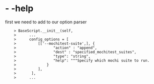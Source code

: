 # - -help

first we need to add to our option parser

        > BaseScript.__init__(self,
        >      ...
        >      config_options = [
        >          [['--mochitest-suite',], {
        >                 "action" : "append",
        >                 "dest" : "specified_mochitest_suites",
        >                 "type": "string",
        >                 "help": """Specify which mochi suite to run.
        >              }
        >          ],
        >       ],
        >      ...
